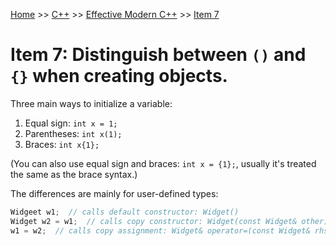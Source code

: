 [Home](../../../../README.md) >> [C++](../../../../README.md#c++) >> [Effective Modern C++](../../README.md) >> [Item 7](./README.md)

# Item 7: Distinguish between `()` and `{}` when creating objects.

Three main ways to initialize a variable:

1. Equal sign: `int x = 1;`
2. Parentheses: `int x(1);`
3. Braces: `int x{1};`

(You can also use equal sign and braces: `int x = {1};`, usually it's treated the same as the brace syntax.)

The differences are mainly for user-defined types:

```c++
Widgeet w1;  // calls default constructor: Widget()
Widget w2 = w1;  // calls copy constructor: Widget(const Widget& other)
w1 = w2;  // calls copy assignment: Widget& operator=(const Widget& rhs)
```
